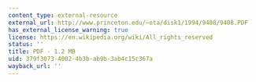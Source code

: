 ```yaml
---
content_type: external-resource
external_url: http://www.princeton.edu/~ota/disk1/1994/9408/9408.PDF
has_external_license_warning: true
license: https://en.wikipedia.org/wiki/All_rights_reserved
status: ''
title: PDF - 1.2 MB
uid: 379f3073-4002-4b3b-ab9b-3ab4c15c367a
wayback_url: ''
---
```

